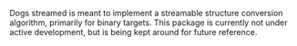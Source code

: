 Dogs streamed is meant to implement a streamable structure conversion algorithm, primarily for
binary targets. This package is currently not under active development, but is being kept around
for future reference.
